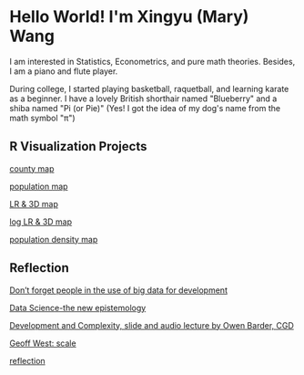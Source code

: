 # Hello World! I'm Xingyu (Mary) Wang

I am interested in Statistics, Econometrics, and pure math theories. Besides, I am a piano and flute player. 

During college, I started playing basketball, raquetball, and learning karate as a beginner. I have a lovely British shorthair named "Blueberry" and a shiba named "Pi (or Pie)" (Yes! I got the idea of my dog's name from the math symbol "π")


 
## R Visualization Projects

[county map](https://xingyu-wang02.github.io/RStudio/project-1.html)

[population map](https://xingyu-wang02.github.io/RStudio/project-2.html)

[LR & 3D map](https://xingyu-wang02.github.io/RStudio/project-3.html)

[log LR & 3D map](https://xingyu-wang02.github.io/RStudio/project-4.html)

[population density map](https://xingyu-wang02.github.io/RStudio/project-5.html)

## Reflection

[Don’t forget people in the use of big data for development](https://xingyu-wang02.github.io/RStudio/reflection-1.html)

[Data Science-the new epistemology](https://xingyu-wang02.github.io/RStudio/reflection-2.html)

[Development and Complexity, slide and audio lecture by Owen Barder, CGD](https://xingyu-wang02.github.io/RStudio/reflection-3.html)

[Geoff West: scale](https://xingyu-wang02.github.io/RStudio/reflection-4.html)

[reflection](https://xingyu-wang02.github.io/RStudio/final-reflection.html)



